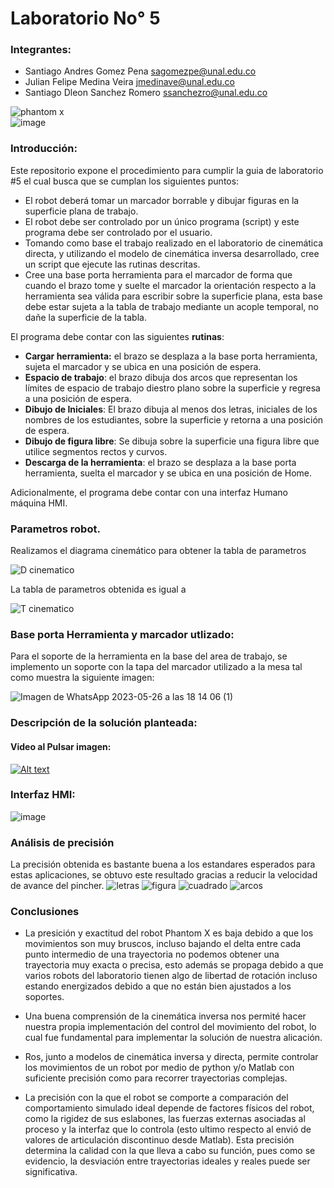 # Laboratorio No° 5

### Integrantes:
- Santiago Andres Gomez Pena <sagomezpe@unal.edu.co>
- Julian Felipe Medina Veira <jmedinave@unal.edu.co>
- Santiago Dleon Sanchez Romero <ssanchezro@unal.edu.co>


![phantom x](https://github.com/jmedinave/Lab-4--Robotica/assets/49196705/429be8d6-74e6-4678-9220-b16d22270292)                   
![image](https://github.com/jmedinave/Lab-4--Robotica/assets/49196705/db5b3025-32a1-4bb7-918f-5f6461aff75a)


### Introducción:
Este repositorio expone el procedimiento para cumplir la guia de laboratorio #5 el cual busca que se cumplan los siguientes puntos:

<ul>
    <li>El robot deber&aacute; tomar un marcador borrable y dibujar figuras en la superficie plana de trabajo.</li>
    <li>El robot debe ser controlado por un &uacute;nico programa (script) y este programa debe ser controlado por el usuario.</li>
    <li>Tomando como base el trabajo realizado en el laboratorio de cinem&aacute;tica directa, y utilizando el modelo de cinem&aacute;tica inversa desarrollado, cree un script que ejecute las rutinas descritas.&nbsp;</li>
    <li>Cree una base porta herramienta para el marcador de forma que cuando el brazo tome y suelte el marcador la orientaci&oacute;n respecto a la herramienta sea v&aacute;lida para escribir sobre la superficie plana, esta base debe estar sujeta a la tabla de trabajo mediante un acople temporal, no da&ntilde;e la superficie de la tabla.</li>
</ul>
<p>El programa debe contar con las siguientes <strong>rutinas</strong>:</p>
<ul>
    <li><strong>Cargar herramienta:</strong> el brazo se desplaza a la base porta herramienta, sujeta el marcador y se ubica en una posici&oacute;n de espera.</li>
    <li><strong>Espacio de trabajo</strong>: el brazo dibuja dos arcos que representan los l&iacute;mites de espacio de trabajo diestro plano sobre la superficie y regresa a una posici&oacute;n de espera.</li>
    <li><strong>Dibujo de Iniciales</strong>: El brazo dibuja al menos dos letras, iniciales de los nombres de los estudiantes, sobre la superficie y retorna a una posici&oacute;n de espera.</li>
    <li><strong>Dibujo de figura libre</strong>: Se dibuja sobre la superficie una figura libre que utilice segmentos rectos y curvos.</li>
    <li><strong>Descarga de la herramienta</strong>: el brazo se desplaza a la base porta herramienta, suelta el marcador y se ubica en una posici&oacute;n de Home.</li>
</ul>
<p>Adicionalmente, el programa debe contar con una interfaz Humano m&aacute;quina HMI.</p>

### Parametros robot.

Realizamos el diagrama cinemático para obtener la tabla de parametros 
 
![D cinematico](https://github.com/jmedinave/Lab-4--Robotica/blob/main/diagrama.jpg)
 
La tabla de parametros obtenida es igual a
 
![T cinematico](https://github.com/jmedinave/Lab-4--Robotica/blob/main/tabla%20de%20parametros.jpg)
### Base porta Herramienta y marcador utlizado:

Para el soporte de la herramienta en la base del area de trabajo, se implemento un soporte con la tapa del marcador utilizado a la mesa tal como muestra la siguiente imagen:

![Imagen de WhatsApp 2023-05-26 a las 18 14 06 (1)](https://github.com/jmedinave/Lab-5/assets/49196705/50ec9ed8-a176-48a8-aeea-991137d35059)


### Descripción de la solución planteada:
#### Video al Pulsar imagen:
[![Alt text](https://img.youtube.com/vi/5FTk9sIebJM/0.jpg)](https://www.youtube.com/watch?v=5FTk9sIebJM)



### Interfaz HMI:
![image](https://github.com/jmedinave/Lab-5/assets/49196705/5104c38b-ee16-4d53-bf0d-16eb106737f4)

### Análisis de precisión
La precisión obtenida es bastante buena a los estandares esperados para estas aplicaciones, se obtuvo este resultado gracias a reducir la velocidad de avance del pincher.
![letras](https://github.com/jmedinave/Lab-5/blob/main/LETRAS%20COMPARADAS.jpg)
![figura](https://github.com/jmedinave/Lab-5/blob/main/FIGURA%20COMPARADA.jpg)
![cuadrado](https://github.com/jmedinave/Lab-5/blob/main/CUADRADO%20COMPARADO.jpg)
![arcos](https://github.com/jmedinave/Lab-5/blob/main/LETRAS%20COMPARADAS.jpg)

### Conclusiones

* La presición y exactitud del robot Phantom X es baja debido a que los movimientos son muy bruscos, incluso bajando el delta entre cada punto intermedio de una trayectoria no podemos obtener una trayectoria muy exacta o precisa, esto además se propaga debido a que varios robots del laboratorio tienen algo de libertad de rotación incluso estando energizados debido a que no están bien ajustados a los soportes.

* Una buena comprensión de la cinemática inversa nos permité hacer nuestra propia implementación del control del movimiento del robot, lo cual fue fundamental para implementar la solución de nuestra alicación.

* Ros, junto a modelos de cinemática inversa y directa, permite controlar los movimientos de un robot por medio de python y/o Matlab con suficiente precisión como para recorrer trayectorias complejas.

* La precisión con la que el robot se comporte a comparación del comportamiento simulado ideal depende de factores físicos del robot, como la rigidez de sus eslabones, las fuerzas externas asociadas al proceso y la interfaz que lo controla (esto ultimo respecto al envió de valores de articulación discontinuo desde Matlab). Esta precisión determina la calidad con la que lleva a cabo su función, pues como se evidencio, la desviación entre trayectorias ideales y reales puede ser significativa.






